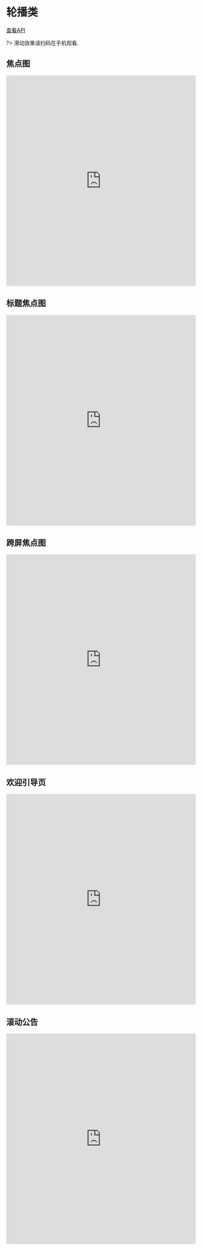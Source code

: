 # 轮播类

[查看API](http://www.easybui.com/demo/api/classes/bui.slide.html)

?> 滑动效果请扫码在手机观看.

## 焦点图

<iframe width="100%" height="560" src="http://www.easybui.com/demo/source.html?url=pages/ui_controls/bui.slide&code=full,result" allowfullscreen="allowfullscreen" frameborder="0"></iframe>

## 标题焦点图

<iframe width="100%" height="560" src="http://www.easybui.com/demo/source.html?url=pages/ui_controls/bui.slide_title&code=full,result" allowfullscreen="allowfullscreen" frameborder="0"></iframe>

## 跨屏焦点图
<iframe width="100%" height="560" src="http://www.easybui.com/demo/source.html?url=pages/ui_controls/bui.slide_cross&code=full,result" allowfullscreen="allowfullscreen" frameborder="0"></iframe>

## 欢迎引导页
<iframe width="100%" height="560" src="http://www.easybui.com/demo/source.html?url=pages/ui_controls/bui.slide_welcome&code=full,result" allowfullscreen="allowfullscreen" frameborder="0"></iframe>

## 滚动公告
<iframe width="100%" height="560" src="http://www.easybui.com/demo/source.html?url=pages/ui_controls/bui.slide_note&code=full,result" allowfullscreen="allowfullscreen" frameborder="0"></iframe>

